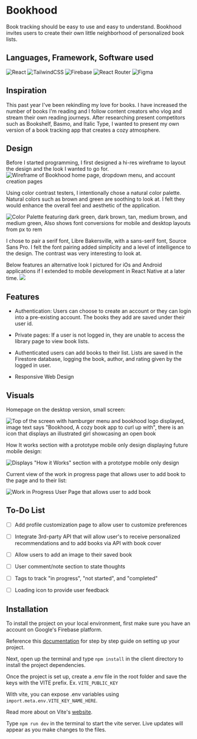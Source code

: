 # Bookhood 
Book tracking should be easy to use and easy to understand. Bookhood invites users to create their own little neighborhood of personalized book lists.

## Languages, Framework, Software used 
![React](https://img.shields.io/badge/react-%2320232a.svg?style=for-the-badge&logo=react&logoColor=%2361DAFB)
![TailwindCSS](https://img.shields.io/badge/tailwindcss-%2338B2AC.svg?style=for-the-badge&logo=tailwind-css&logoColor=white)
![Firebase](https://img.shields.io/badge/firebase-%23039BE5.svg?style=for-the-badge&logo=firebase)
![React Router](https://img.shields.io/badge/React_Router-CA4245?style=for-the-badge&logo=react-router&logoColor=white)
![Figma](https://img.shields.io/badge/figma-%23F24E1E.svg?style=for-the-badge&logo=figma&logoColor=white)

## Inspiration 
This past year I've been rekindling my love for books. I have increased the number of books I'm reading and I follow content creators who vlog and stream their own reading journeys. After researching present competitors such as Bookshelf, Basmo, and Italic Type, I wanted to present my own version of a book tracking app that creates a cozy atmosphere.

## Design 
Before I started programming, I first designed a hi-res wireframe to layout the design and the look I wanted to go for.
![Wireframe of Bookhood home page, dropdown menu, and account creation pages](image.png)

Using color contrast testers, I intentionally chose a natural color palette. Natural colors such as brown and green are soothing to look at. I felt they would enhance the overall feel and aesthetic of the application.

![Color Palette featuring dark green, dark brown, tan, medium brown, and medium green, Also shows font conversions for mobile and desktop layouts from px to rem](image-1.png)

I chose to pair a serif font, Libre Bakersville, with a sans-serif font, Source Sans Pro. I felt the font pairing added simplicity and a level of intelligence to the design. The contrast was very interesting to look at.

Below features an alternative look I pictured for iOs and Android applications if I extended to mobile development in React Native at a later time.
![](image-2.png)

## Features 
- Authentication: Users can choose to create an account or they can login into a pre-existing account. The books they add are saved under their user id.

- Private pages: If a user is not logged in, they are unable to access the library page to view book lists.

- Authenticated users can add books to their list. Lists are saved in the Firestore database, logging the book, author, and rating given by the logged in user.

- Responsive Web Design 

## Visuals
Homepage on the desktop version, small screen: 

![Top of the screen with hamburger menu and bookhood logo displayed, image text says "Bookhood, A cozy book app to curl up with", there is an icon that displays an illustrated girl showcasing an open book](image-3.png) 

How It works section with a prototype mobile only design displaying future mobile design: 

![Displays "How it Works" section with a prototype mobile only design](image-4.png)

Current view of the work in progress page that allows user to add book to the page and to their list: 

![Work in Progress User Page that allows user to add book](image-6.png)

## To-Do List 
- [ ] Add profile customization page to allow user to customize preferences 

- [ ] Integrate 3rd-party API that will allow user's to receive personalized recommendations and to add books via API with book cover

- [ ] Allow users to add an image to their saved book

- [ ] User comment/note section to state thoughts

- [ ] Tags to track "in progress", "not started", and "completed"

- [ ] Loading icon to provide user feedback

## Installation 
To install the project on your local environment, first make sure you have an account on Google's Firebase platform. 

Reference this [documentation](https://firebase.google.com/docs/web/setup) for step by step guide on setting up your project.

Next, open up the terminal and type ```npm install``` in the client directory to install the project dependencies. 

Once the project is set up, create a .env file in the root folder and save the keys with the VITE prefix. Ex. ```VITE_PUBLIC_KEY``` 

With vite, you can expose .env variables using ```import.meta.env.VITE_KEY_NAME_HERE```.

Read more about on Vite's [website](https://vitejs.dev/guide/env-and-mode.html).

Type ```npm run dev``` in the terminal to start the vite server. Live updates will appear as you make changes to the files.

